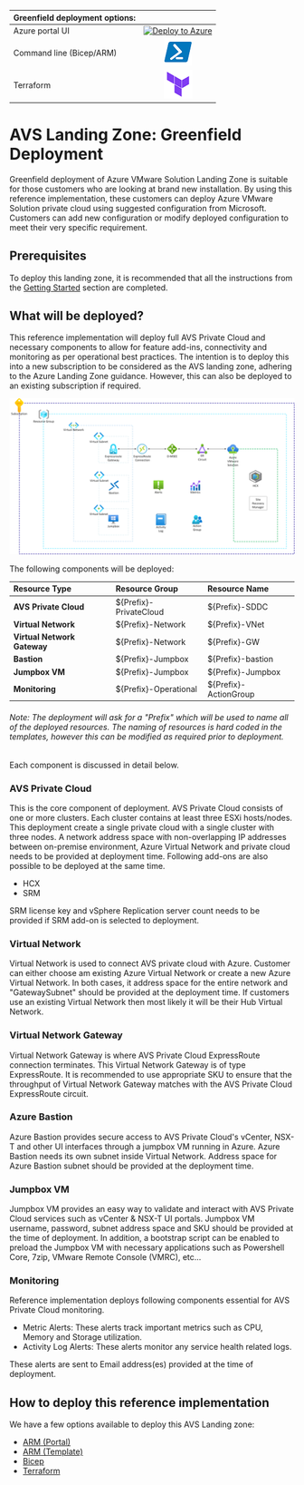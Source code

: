 
|Greenfield deployment options:          |                           |
|:-------------------------------------|:------------------------: |
|Azure portal UI          |[![Deploy to Azure](https://aka.ms/deploytoazurebutton)](https://portal.azure.com/#blade/Microsoft_Azure_CreateUIDef/CustomDeploymentBlade/uri/https%3A%2F%2Fraw.githubusercontent.com%2FAzure%2FEnterprise-Scale-for-AVS%2Fmain%2FAVS-Landing-Zone%2FGreenField%2FPortalUI%2FARM%2FESLZDeploy.deploy.json/uiFormDefinitionUri/https%3A%2F%2Fraw.githubusercontent.com%2FAzure%2FEnterprise-Scale-for-AVS%2Fmain%2FAVS-Landing-Zone%2FGreenField%2FPortalUI%2FARM%2FESLZdeploy.PortalUI.json)      |
|Command line (Bicep/ARM)              |[![Powershell/Azure CLI](/docs/images/powershell.png)](https://github.com/Azure/Enterprise-Scale-for-AVS/tree/main/AVS-Landing-Zone/GreenField/Bicep)          |
|Terraform                             |[![Terraform](/docs/images/terraform.png)](https://github.com/Azure/Enterprise-Scale-for-AVS/tree/main/AVS-Landing-Zone/GreenField/Terraform)                  |


# AVS Landing Zone: Greenfield Deployment

Greenfield deployment of Azure VMware Solution Landing Zone is suitable for those customers who are looking at brand new installation. By using this reference implementation, these customers can deploy Azure VMware Solution private cloud using suggested configuration from Microsoft. Customers can add new configuration or modify deployed configuration to meet their very specific requirement.

## Prerequisites

To deploy this landing zone, it is recommended that all the instructions from the [Getting Started](../../GettingStarted.md) section are completed.

## What will be deployed?

This reference implementation will deploy full AVS Private Cloud and necessary components to allow for feature add-ins, connectivity and monitoring as per operational best practices. The intention is to deploy this into a new subscription to be considered as the AVS landing zone, adhering to the Azure Landing Zone guidance. However, this can also be deployed to an existing subscription if required.

![ALZ Greenfield](../../docs/images/AVSSingleRegion.png)

The following components will be deployed:

| **Resource Type**                | **Resource Group**     | **Resource Name**     |
| :------------------------------- | :--------------------- | :-------------------- |
| **AVS Private Cloud**            | ${Prefix}-PrivateCloud | ${Prefix}-SDDC        |
| **Virtual Network**              | ${Prefix}-Network      | ${Prefix}-VNet        |
| **Virtual** **Network  Gateway** | ${Prefix}-Network      | ${Prefix}-GW          |
| **Bastion**                      | ${Prefix}-Jumpbox      | ${Prefix}-bastion     |
| **Jumpbox VM**                   | ${Prefix}-Jumpbox      | ${Prefix}-Jumpbox     |
| **Monitoring**                   | ${Prefix}-Operational  | ${Prefix}-ActionGroup |

###### Note:  The deployment will ask for a "Prefix" which will be used to name all of the deployed resources. The naming of resources is hard coded in the templates, however this can be modified as required prior to deployment.

Each component is discussed in detail below.

### AVS Private Cloud

This is the core component of deployment. AVS Private Cloud consists of one or more clusters. Each cluster contains at least three ESXi hosts/nodes. This deployment create a single private cloud with a single cluster with three nodes. A network address space with non-overlapping IP addresses between on-premise environment, Azure Virtual Network and private cloud needs to be provided at deployment time. Following add-ons are also possible to be deployed at the same time.

- HCX
- SRM

SRM license key and vSphere Replication server count needs to be provided if SRM add-on is selected to deployment. 

### Virtual Network

Virtual Network is used to connect AVS private cloud with Azure. Customer can either choose am existing Azure Virtual Network or create a new Azure Virtual Network. In both cases, it address space for the entire network and "GatewaySubnet" should be provided at the deployment time. If customers use an existing Virtual Network then most likely it will be their Hub Virtual Network.

### Virtual Network Gateway

Virtual Network Gateway is where AVS Private Cloud ExpressRoute connection terminates. This Virtual Network Gateway is of type ExpressRoute. It is recommended to use appropriate SKU to ensure that the throughput of Virtual Network Gateway matches with the AVS Private Cloud ExpressRoute circuit.

### Azure Bastion

Azure Bastion provides secure access to AVS Private Cloud's vCenter, NSX-T and other UI interfaces through a jumpbox VM running in Azure. Azure Bastion needs its own subnet inside Virtual Network. Address space for Azure Bastion subnet should be provided at the deployment time.

### Jumpbox VM

Jumpbox VM provides an easy way to validate and interact with AVS Private Cloud services such as vCenter & NSX-T UI portals. Jumpbox VM username, password, subnet address space and SKU should be provided at the time of deployment. In addition, a bootstrap script can be enabled to preload the Jumpbox VM with necessary applications such as Powershell Core, 7zip, VMware Remote Console (VMRC), etc...

### Monitoring

Reference implementation deploys following components essential for AVS Private Cloud monitoring.

- Metric Alerts: These alerts track important metrics such as CPU, Memory and Storage utilization.
- Activity Log Alerts: These alerts monitor any service health related logs.  

These alerts are sent to Email address(es) provided at the time of deployment.

## How to deploy this reference implementation

We have a few options available to deploy this AVS Landing zone:

- [ARM (Portal)](https://portal.azure.com/#blade/Microsoft_Azure_CreateUIDef/CustomDeploymentBlade/uri/https%3A%2F%2Fraw.githubusercontent.com%2FAzure%2FEnterprise-Scale-for-AVS%2Fmain%2FAVS-Landing-Zone%2FGreenField%2FPortalUI%2FARM%2FESLZDeploy.deploy.json/uiFormDefinitionUri/https%3A%2F%2Fraw.githubusercontent.com%2FAzure%2FEnterprise-Scale-for-AVS%2Fmain%2FAVS-Landing-Zone%2FGreenField%2FPortalUI%2FARM%2FESLZdeploy.PortalUI.json)
- [ARM (Template)](ARM)
- [Bicep](Bicep)
- [Terraform](Terraform)
